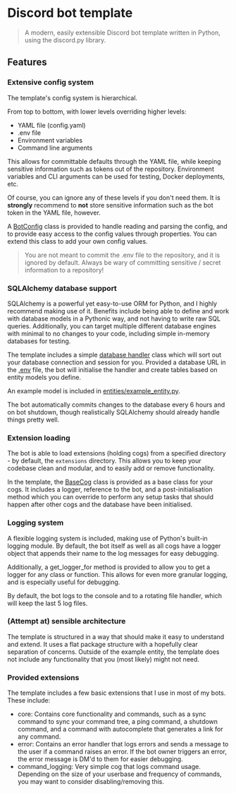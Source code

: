 # Discord bot template

> A modern, easily extensible Discord bot template written in Python, using the discord.py library.

## Features

### Extensive config system

The template's config system is hierarchical.

From top to bottom, with lower levels overriding higher levels:

- YAML file (config.yaml)
- .env file
- Environment variables
- Command line arguments

This allows for committable defaults through the YAML file, while keeping sensitive information such as tokens out of
the repository. Environment variables and CLI arguments can be used for testing, Docker deployments, etc.

Of course, you can ignore any of these levels if you don't need them. It is **strongly** recommend to __not__ store
sensitive information such as the bot token in the YAML file, however.

A [BotConfig](core/config.py) class is provided to handle reading and parsing the config, and to provide easy access to
the config values through properties. You can extend this class to add your own config values.

> You are not meant to commit the .env file to the repository, and it is ignored by default. Always be wary of
committing sensitive / secret information to a repository!

### SQLAlchemy database support

SQLAlchemy is a powerful yet easy-to-use ORM for Python, and I highly recommend making use of it. Benefits include
being able to define and work with database models in a Pythonic way, and not having to write raw SQL queries.
Additionally, you can target multiple different database engines with minimal to no changes to your code, including
simple in-memory databases for testing.

The template includes a simple [database handler](database/database_handler.py) class which will sort out your database
connection and session for you.
Provided a database URL in the [.env](.env.example) file, the bot will initialise the handler and create tables based on
entity models you define.

An example model is included in [entities/example_entity.py](entities/example_entity.py).

The bot automatically commits changes to the database every 6 hours and on bot shutdown, though realistically SQLAlchemy
should already handle things pretty well.

### Extension loading

The bot is able to load extensions (holding cogs) from a specified directory - by default, the `extensions` directory.
This allows you to keep your codebase clean and modular, and to easily add or remove functionality.

In the template, the [BaseCog](base/base_cog.py) class is provided as a base class for your cogs. It includes a logger,
reference to the bot, and a post-initialisation method which you can override to perform any setup tasks that should
happen after other cogs and the database have been initialised.

### Logging system

A flexible logging system is included, making use of Python's built-in logging module. By default, the bot itself as
well as all cogs have a logger object that appends their name to the log messages for easy debugging.

Additionally, a get_logger_for method is provided to allow you to get a logger for any class or function. This allows
for even more granular logging, and is especially useful for debugging.

By default, the bot logs to the console and to a rotating file handler, which will keep the last 5 log files.

### (Attempt at) sensible architecture

The template is structured in a way that should make it easy to understand and extend. It uses a flat package structure
with a hopefully clear separation of concerns. Outside of the example entity, the template does not include any
functionality that you (most likely) might not need.

### Provided extensions

The template includes a few basic extensions that I use in most of my bots. These include:

- core: Contains core functionality and commands, such as a sync command to sync your command tree, a ping command, a
  shutdown command, and a command with autocomplete that generates a link for any command.
- error: Contains an error handler that logs errors and sends a message to the user if a command raises an error. If the
  bot owner triggers an error, the error message is DM'd to them for easier debugging.
- command_logging: Very simple cog that logs command usage. Depending on the size of your userbase and frequency of
  commands, you may want to consider disabling/removing this.